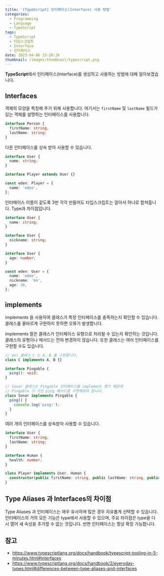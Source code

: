```yaml
---
title: '[TypeScript] 인터페이스(Interface) 사용 방법'
categories:
  - Programming
  - Language
  - TypeScript
tags:
  - TypeScript
  - 타입스크립트
  - Interface
  - 인터페이스
date: 2023-04-06 23:20:26
thumbnail: /images/thumbnail/typescript.png
---
```


**TypeScript**에서 인터페이스(Interface)를 생성하고 사용하는 방법에 대해 알아보겠습니다.

## Interfaces

객체의 모양을 특정해 주기 위해 사용합니다. 여기서는 `firstName` 및 `lastName` 필드가 있는 객체를 설명하는 인터페이스를 사용합니다.

```ts
interface Person {
  firstName: string;
  lastName: string;
}
```

다른 인터페이스를 상속 받아 사용할 수 있습니다.

```ts
interface User {
  name: string;
}

interface Player extends User {}

const eden: Player = {
  name: 'eden',
};
```

인터페이스 이름이 같도록 3번 각각 만들어도 타입스크립트는 알아서 하나로 합쳐줍니다. Type과 차이점입니다.

```ts
interface User {
  name: string;
}

interface User {
  nickname: string;
}

interface User {
  age: number;
}

const eden: User = {
  name: 'eden',
  nickname: 'ko',
  age: 30,
};
```

## implements

implements 을 사용하여 클래스가 특정 인터페이스를 충족하는지 확인할 수 있습니다.
클래스를 올바르게 구현하지 못하면 오류가 발생합니다.

implements 절은 클래스가 인터페이스 유형으로 처리될 수 있는지 확인하는 것입니다. 클래스의 유형이나 메서드는 전혀 변경하지 않습니다.
또한 클래스는 여러 인터페이스를 구현할 수도 있습니다.

```ts
// ex) 클래스 C 는 A, B 를 구현합니다.
class C implements A, B {}
```

```ts
interface Pingable {
  ping(): void;
}

// Sonar 클래스는 Pingable 인터페이스를 implement 했기 때문에
// Pingable 가 가진 ping 메서드를 구현해줘야 합니다.
class Sonar implements Pingable {
  ping() {
    console.log('ping!');
  }
}
```

여러 개의 인터페이스를 상속받아 사용할 수 있습니다.

```ts
interface User {
  firstName: string;
  lastName: string;
}

interface Human {
  health: number;
}

class Player implements User, Human {
  constructor(public firstName: string, public lastName: string, public health: number) {}
}
```

## Type Aliases 과 Interfaces의 차이점

Type Aliases 과 인터페이스는 매우 유사하며 많은 경우 자유롭게 선택할 수 있습니다. 인터페이스의 거의 모든 기능은 type에서 사용할 수 있으며, 주요 차이점은 type을 다시 열어 새 속성을 추가할 수 없는 것입니다. 반면 인터페이스는 항상 확장 가능합니다.

## 참고

- https://www.typescriptlang.org/docs/handbook/typescript-tooling-in-5-minutes.html#interfaces
- https://www.typescriptlang.org/docs/handbook/2/everyday-types.html#differences-between-type-aliases-and-interfaces
